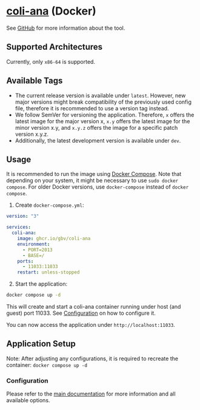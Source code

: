 # [coli-ana](https://github.com/gbv/coli-ana) (Docker)

See [GitHub](https://github.com/gbv/coli-ana) for more information about the tool.

## Supported Architectures
Currently, only `x86-64` is supported.

## Available Tags
- The current release version is available under `latest`. However, new major versions might break compatibility of the previously used config file, therefore it is recommended to use a version tag instead.
- We follow SemVer for versioning the application. Therefore, `x` offers the latest image for the major version x, `x.y` offers the latest image for the minor version x.y, and `x.y.z` offers the image for a specific patch version x.y.z.
- Additionally, the latest development version is available under `dev`.

## Usage
It is recommended to run the image using [Docker Compose](https://docs.docker.com/compose/). Note that depending on your system, it might be necessary to use `sudo docker compose`. For older Docker versions, use `docker-compose` instead of `docker compose`.

1. Create `docker-compose.yml`:

```yml
version: "3"

services:
  coli-ana:
    image: ghcr.io/gbv/coli-ana
    environment:
      - PORT=2013
      - BASE=/
    ports:
      - 11033:11033
    restart: unless-stopped
```

2. Start the application:

```bash
docker compose up -d
```

This will create and start a coli-ana container running under host (and guest) port 11033. See [Configuration](#configuration) on how to configure it.

You can now access the application under `http://localhost:11033`.

## Application Setup
Note: After adjusting any configurations, it is required to recreate the container: `docker compose up -d`

### Configuration
Please refer to the [main documentation](https://github.com/gbv/coli-ana/#configuration) for more information and all available options.
